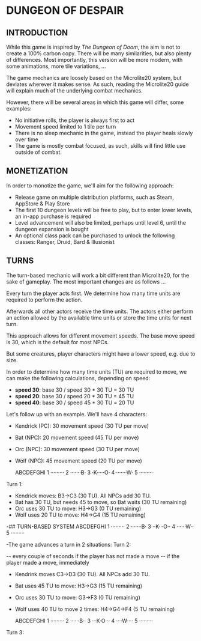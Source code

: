 # DUNGEON OF DESPAIR

## INTRODUCTION

While this game is inspired by *The Dungeon of Doom*, the aim is not to create a 100% carbon copy. There will be many similarities, but also plenty of differences. Most importantly, this version will be more modern, with some animations, more tile variations, ...

The game mechanics are loosely based on the Microlite20 system, but deviates wherever it makes sense. As such, reading the Microlite20 guide will explain much of the underlying combat mechanics.

However, there will be several areas in which this game will differ, some examples:

- No initiative rolls, the player is always first to act
- Movement speed limited to 1 tile per turn
- There is no sleep mechanic in the game, instead the player heals slowly over time
- The game is mostly combat focused, as such, skills will find little use outside of combat.

## MONETIZATION

In order to monotize the game, we'll aim for the following approach:

- Release game on multiple distribution platforms, such as Steam, AppStore & Play Store
- The first 10 dungeon levels will be free to play, but to enter lower levels, an in-app purchase is required
- Level advancement will also be limited, perhaps until level 6, until the dungeon expansion is bought
- An optional class pack can be purchased to unlock the following classes: Ranger, Druid, Bard & Illusionist

## TURNS

The turn-based mechanic will work a bit different than Microlite20, for the sake of gameplay. The most important changes are as follows ...

Every turn the player acts first. We determine how many time units are required to perform the action.

Afterwards all other actors receive the time units. The actors either perform an action allowed by the available time units or store the time units for next turn.

This approach allows for different movement speeds. The base move speed is 30, which is the default for most NPCs.

But some creatures, player characters might have a lower speed, e.g. due to size.

In order to determine how many time units (TU) are required to move, we can make the following calculations, depending on speed:

- **speed 30**: base 30 / speed 30 * 30 TU = 30 TU
- **speed 20**: base 30 / speed 20 * 30 TU = 45 TU
- **speed 40**: base 30 / speed 45 * 30 TU = 20 TU

Let's follow up with an example. We'll have 4 characters:

- Kendrick (PC): 30 movement speed (30 TU per move)
- Bat (NPC):     20 movement speed (45 TU per move)
- Orc (NPC):     30 movement speed (30 TU per move)
- Wolf (NPC):    45 movement speed (20 TU per move)

  ABCDEFGHI
1 ·········
2 ·······B·
3 ·K·····O·
4 ·······W·
5 ·········

Turn 1:

- Kendrick moves: B3→C3 (30 TU). All NPCs add 30 TU.
- Bat has 30 TU, but needs 45 to move, so Bat waits (30 TU remaining)
- Orc uses 30 TU to move: H3→G3 (0 TU remaining)
- Wolf uses 20 TU to move: H4→G4 (15 TU remaining)
 
-## TURN-BASED SYSTEM
  ABCDEFGHI
1 ·········
2 ·······B·
3 ··K···O··
4 ······W··
5 ·········
 
-The game advances a turn in 2 situations:
Turn 2:
 
-- every couple of seconds if the player has not made a move
-- if the player made a move, immediately
- Kendrink moves C3→D3 (30 TU). All NPCs add 30 TU.
- Bat uses 45 TU to move: H3→G3 (15 TU remaining)
- Orc uses 30 TU to move: G3→F3 (0 TU remaining)
- Wolf uses 40 TU to move 2 times: H4→G4→F4 (5 TU remaining)
 
  ABCDEFGHI
1 ·········
2 ······B··
3 ···K·O···
4 ····W····
5 ·········
 
Turn 3: